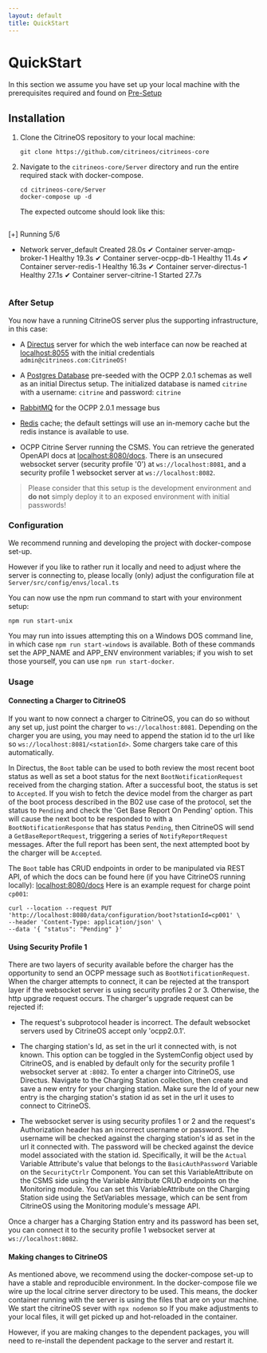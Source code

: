 ```yaml
---
layout: default
title: QuickStart
---
```


# QuickStart

In this section we assume you have set up your local machine with the prerequisites required and found on [Pre-Setup](/pre-setup.html)

## Installation

1. Clone the CitrineOS repository to your local machine:

    ```shell
    git clone https://github.com/citrineos/citrineos-core
    ```

1. Navigate to the `citrineos-core/Server` directory and run the entire required stack with docker-compose.

    ```shell
    cd citrineos-core/Server
    docker-compose up -d 
    ```

    The expected outcome should look like this:

    ```shell
[+] Running 5/6
 - Network server_default          Created                                 28.0s
 ✔ Container server-amqp-broker-1  Healthy                                19.3s
 ✔ Container server-ocpp-db-1      Healthy                                11.4s
 ✔ Container server-redis-1        Healthy                                16.3s
 ✔ Container server-directus-1     Healthy                                27.1s
 ✔ Container server-citrine-1      Started                                27.7s
    ```

### After Setup

You now have a running CitrineOS server plus the supporting infrastructure, in this case:

- A [Directus](http://directus.io) server for which the web interface can now be reached at [localhost:8055](http://localhost:8055) with the initial credentials `admin@citrineos.com:CitrineOS!`

- A [Postgres Database](https://www.postgresql.org) pre-seeded with the OCPP 2.0.1 schemas as well as an initial Directus setup.
    The initialized database is named `citrine` with a username: `citrine` and password: `citrine`

- [RabbitMQ](http://rabbitmq.com) for the OCPP 2.0.1 message bus

- [Redis](https://redis.io/) cache; the default settings will use an in-memory cache but the redis instance is available to use.

- OCPP Citrine Server running the CSMS. You can retrieve the generated OpenAPI docs at [localhost:8080/docs](http://localhost:8080/docs). There is an unsecured websocket server (security profile '0') at `ws://localhost:8081`, and a security profile 1 websocket server at `ws://localhost:8082`.

> Please consider that this setup is the development environment and **do not** simply deploy it to an exposed environment with initial passwords!

### Configuration

We recommend running and developing the project with docker-compose set-up.

However if you like to rather run it locally and need to adjust where the server is connecting to, please locally (only) adjust the configuration file at `Server/src/config/envs/local.ts`

You can now use the npm run command to start with your environment setup:

```shell
npm run start-unix
```

You may run into issues attempting this on a Windows DOS command line, in which case `npm run start-windows` is available. Both of these commands set the APP_NAME and APP_ENV environment variables; if you wish to set those yourself, you can use `npm run start-docker`.


### Usage

#### Connecting a Charger to CitrineOS

If you want to now connect a charger to CitrineOS, you can do so without any set up, just point the charger to `ws://localhost:8081`. Depending on the charger you are using, you may need to append the station id to the url like so `ws://localhost:8081/<stationId>`. Some chargers take care of this automatically.

In Directus, the `Boot` table can be used to both review the most recent boot status as well as set a boot status for the next `BootNotificationRequest` received from the charging station. After a successful boot, the status is set to `Accepted`. If you wish to fetch the device model from the charger as part of the boot process described in the B02 use case of the protocol, set the status to `Pending` and check the 'Get Base Report On Pending' option. This will cause the next boot to be responded to with a `BootNotificationResponse` that has status `Pending`, then CitrineOS will send a `GetBaseReportRequest`, triggering a series of `NotifyReportRequest` messages. After the full report has been sent, the next attempted boot by the charger will be `Accepted`. 

The `Boot` table has CRUD endpoints in order to be manipulated via REST API, of which the docs can be found here (if you have CitrineOS running locally): [localhost:8080/docs](http://localhost:8080/docs)
Here is an example request for charge point `cp001`:

```shell
curl --location --request PUT 'http://localhost:8080/data/configuration/boot?stationId=cp001' \
--header 'Content-Type: application/json' \
--data '{ "status": "Pending" }'
```

#### Using Security Profile 1

There are two layers of security available before the charger has the opportunity to send an OCPP message such as `BootNotificationRequest`. When the charger attempts to connect, it can be rejected at the transport layer if the websocket server is using security profiles 2 or 3. Otherwise, the http upgrade request occurs. The charger's upgrade request can be rejected if:

- The request's subprotocol header is incorrect. The default websocket servers used by CitrineOS accept only 'ocpp2.0.1'.

- The charging station's Id, as set in the url it connected with, is not known. This option can be toggled in the SystemConfig object used by CitrineOS, and is enabled by default only for the security profile 1 websocket server at `:8082`. To enter a charger into CitrineOS, use Directus. Navigate to the Charging Station collection, then create and save a new entry for your charging station. Make sure the Id of your new entry is the charging station's station id as set in the url it uses to connect to CitrineOS.

- The websocket server is using security profiles 1 or 2 and the request's Authorization header has an incorrect username or password. The username will be checked against the charging station's id as set in the url it connected with. The password will be checked against the device model associated with the station id. Specifically, it will be the `Actual` Variable Attribute's value that belongs to the `BasicAuthPassword` Variable on the `SecurityCtrlr` Component. You can set this VariableAttribute on the CSMS side using the Variable Attribute CRUD endpoints on the Monitoring module. You can set this VariableAttribute on the Charging Station side using the SetVariables message, which can be sent from CitrineOS using the Monitoring module's message API.

Once a charger has a Charging Station entry and its password has been set, you can connect it to the security profile 1 websocket server at `ws://localhost:8082`.

#### Making changes to CitrineOS

As mentioned above, we recommend using the docker-compose set-up to have a stable and reproducible environment.
In the docker-compose file we wire up the local citrine server directory to be used.
This means, the docker container running with the server is using the files that are on your machine.
We start the citrineOS sever with `npx nodemon` so If you make adjustments to your local files, it will get picked up and hot-reloaded in the container.

However, if you are making changes to the dependent packages, you will need to re-install the dependent package to the server and restart it.
